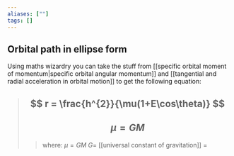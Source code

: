```yaml
---
aliases: [""]
tags: []
---
```


## Orbital path in ellipse form

Using maths wizardry you can take the stuff from [[specific orbital moment of momentum|specific orbital angular momentum]] and [[tangential and radial acceleration in orbital motion]] to get the following equation:

> ## $$ r = \frac{h^{2}}{\mu(1+E\cos\theta)} $$ 
> ## $$ \mu = GM  $$
>> where:
>> $\mu = GM$ 
>> $G=$ [[universal constant of gravitation]]
>> $=$
